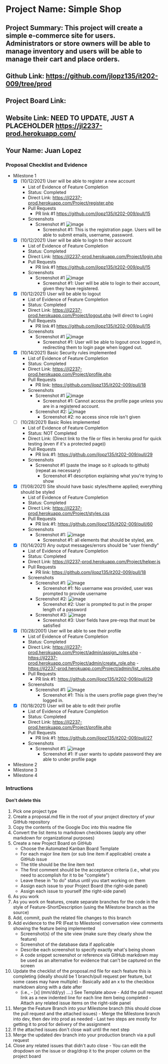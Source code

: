 # Project Name: Simple Shop
## Project Summary: This project will create a simple e-commerce site for users. Administrators or store owners will be able to manage inventory and users will be able to manage their cart and place orders.
## Github Link: https://github.com/jlopz135/it202-009/tree/prod
## Project Board Link: 
## Website Link: NEED TO UPDATE, JUST A PLACEHOLDER https://jl2237-prod.herokuapp.com/
## Your Name: Juan Lopez

<!--
### Line item / Feature template (use this for each bullet point)
#### Don't delete this

- [ ] (mm/dd/yyyy of completion) Feature Title (from the proposal bullet point, if it's a sub-point indent it properly)
  -  List of Evidence of Feature Completion
    - Status: Pending (Completed, Partially working, Incomplete, Pending)
    - Direct Link: (Direct link to the file or files in heroku prod for quick testing (even if it's a protected page))
    - Pull Requests
      - PR link #1 (repeat as necessary)
    - Screenshots
      - Screenshot #1 (paste the image so it uploads to github) (repeat as necessary)
        - Screenshot #1 description explaining what you're trying to show
### End Line item / Feature Template
--> 
### Proposal Checklist and Evidence

- Milestone 1
  - [x] (10/12/2021) User will be able to register a new account
    -  List of Evidence of Feature Completion
      - Status: Completed
      - Direct Link: https://jl2237-prod.herokuapp.com/Project/register.php
      - Pull Requests
        - PR link #1 https://github.com/jlopz135/it202-009/pull/15
     - Screenshots
       - Screenshot #1 ![image](https://user-images.githubusercontent.com/54092513/140668766-556e012f-4b36-43dd-b65f-a1c3bbb38a66.png)
          - Screenshot #1: This is the registration page. Users will be able to submit emails, username, password.
  - [x] (10/12/2021) User will be able to login to their account
    -  List of Evidence of Feature Completion
      - Status: Completed
      - Direct Link: https://jl2237-prod.herokuapp.com/Project/login.php
      - Pull Requests
        - PR link #1 https://github.com/jlopz135/it202-009/pull/15
     - Screenshots
       - Screenshot #1 ![image](https://user-images.githubusercontent.com/54092513/140668846-70f7bda6-d2c9-40cd-8c6f-9fa7fa95d4e8.png)
          - Screenshot #1: User will be able to login to their account, given they have registered.
  - [x] (10/12/2021) User will be able to logout
    -  List of Evidence of Feature Completion
      - Status: Completed
      - Direct Link: https://jl2237-prod.herokuapp.com/Project/logout.php (will direct to Login) 
      - Pull Requests
        - PR link #1 https://github.com/jlopz135/it202-009/pull/15
     - Screenshots
       - Screenshot #1 ![image](https://user-images.githubusercontent.com/54092513/140669279-db000111-5678-40fb-b449-6eae0715bdd9.png)
          - Screenshot #1: User will be able to logout once logged in, redirecting them to login page when logged out.
  - [x] (10/14/2021) Basic Security rules implemented
    -  List of Evidence of Feature Completion
      - Status: Completed
      - Direct Link: https://jl2237-prod.herokuapp.com/Project/profile.php
      - Pull Requests
        - PR link: https://github.com/jlopz135/it202-009/pull/18 
     - Screenshots
       - Screenshot #1 ![image](https://user-images.githubusercontent.com/54092513/140798965-af3bd6cf-ef03-4b63-bdb0-dd4be37acba6.png)
          - Screenshot #1: Cannot access the profile page unless you are in a registered account.
       - Screenshot #2: ![image](https://user-images.githubusercontent.com/54092513/140843562-3fc039d0-dc79-4ea0-8855-c23f178501fe.png)
          - Screenshot #2: no access since role isn't given
  - [ ] (10/28/2021) Basic Roles implemented
    -  List of Evidence of Feature Completion
      - Status: NOT Completed
      - Direct Link: (Direct link to the file or files in heroku prod for quick testing (even if it's a protected page))
      - Pull Requests
        - PR link #1: https://github.com/jlopz135/it202-009/pull/29 
     - Screenshots
       - Screenshot #1 (paste the image so it uploads to github) (repeat as necessary)
          - Screenshot #1 description explaining what you're trying to show
  - [x] (11/08/2021) Site should have basic styles/theme applied; everything should be styled
    -  List of Evidence of Feature Completion
      - Status: Completed
      - Direct Link: https://jl2237-prod.herokuapp.com/Project/styles.css
      - Pull Requests
        - PR link #1: https://github.com/jlopz135/it202-009/pull/60 
     - Screenshots
       - Screenshot #1: ![image](https://user-images.githubusercontent.com/54092513/140842252-38329335-7624-4130-bb8f-ae0edba344fc.png)
          - Screenshot #1: all elements that should be styled, are.
  - [x] (10/14/2021) Any output messages/errors should be "user friendly"
    -  List of Evidence of Feature Completion
      - Status: Completed
      - Direct Link: https://jl2237-prod.herokuapp.com/Project/helper.js
      - Pull Requests
        - PR link: https://github.com/jlopz135/it202-009/pull/18 
     - Screenshots
       - Screenshot #1: ![image](https://user-images.githubusercontent.com/54092513/140801159-f7f871d6-8e4b-42b9-aa73-f7f9956c82e2.png)
          - Screenshot #1: No username was provided, user was prompted to provide username
       - Screenshot #2: ![image](https://user-images.githubusercontent.com/54092513/140801319-ecaf436a-0393-4ece-9246-87282841fe20.png)
          - Screenshot #2: User is prompted to put in the proper length of a password
       - Screenshot #3: ![image](https://user-images.githubusercontent.com/54092513/140801830-c12f4c6f-59a6-4b79-8e62-c3883ea53060.png)
          - Screenshot #3: User fields have pre-reqs that must be satisfied
  - [x] (10/28/2001) User will be able to see their profile
    -  List of Evidence of Feature Completion
      - Status: Completed
      - Direct Link: https://jl2237-prod.herokuapp.com/Project/admin/assign_roles.php
                   - https://jl2237-prod.herokuapp.com/Project/admin/create_role.php
                   - https://jl2237-prod.herokuapp.com/Project/admin/list_roles.php 
      - Pull Requests
        - PR link #1: https://github.com/jlopz135/it202-009/pull/29 
     - Screenshots
       - Screenshot #1: ![image](https://user-images.githubusercontent.com/54092513/140844390-7fc016d5-e857-496b-884e-35ea831fa98e.png)
          - Screenshot #1: This is the users profile page given they're logged in.
  - [x] (10/18/2021) User will be able to edit their profile
    -  List of Evidence of Feature Completion
      - Status: Completed
      - Direct Link: https://jl2237-prod.herokuapp.com/Project/profile.php
      - Pull Requests
        - PR link #1: https://github.com/jlopz135/it202-009/pull/27
     - Screenshots
       - Screenshot #1: ![image](https://user-images.githubusercontent.com/54092513/140845092-23a7e8f6-4143-43c0-864f-2643e19a1690.png)
          - Screenshot #1: If user wants to update password they are able to under profile page
- Milestone 2
- Milestone 3
- Milestone 4
### Intructions
#### Don't delete this
1. Pick one project type
2. Create a proposal.md file in the root of your project directory of your GitHub repository
3. Copy the contents of the Google Doc into this readme file
4. Convert the list items to markdown checkboxes (apply any other markdown for organizational purposes)
5. Create a new Project Board on GitHub
   - Choose the Automated Kanban Board Template
   - For each major line item (or sub line item if applicable) create a GitHub issue
   - The title should be the line item text
   - The first comment should be the acceptance criteria (i.e., what you need to accomplish for it to be "complete")
   - Leave these in "to do" status until you start working on them
   - Assign each issue to your Project Board (the right-side panel)
   - Assign each issue to yourself (the right-side panel)
6. As you work
  1. As you work on features, create separate branches for the code in the style of Feature-ShortDescription (using the Milestone branch as the source)
  2. Add, commit, push the related file changes to this branch
  3. Add evidence to the PR (Feat to Milestone) conversation view comments showing the feature being implemented
     - Screenshot(s) of the site view (make sure they clearly show the feature)
     - Screenshot of the database data if applicable
     - Describe each screenshot to specify exactly what's being shown
     - A code snippet screenshot or reference via GitHub markdown may be used as an alternative for evidence that can't be captured on the screen
  4. Update the checklist of the proposal.md file for each feature this is completing (ideally should be 1 branch/pull request per feature, but some cases may have multiple)
    - Basically add an x to the checkbox markdown along with a date after
      - (i.e.,   - [x] (mm/dd/yy) ....) See Template above
    - Add the pull request link as a new indented line for each line item being completed
    - Attach any related issue items on the right-side panel
  5. Merge the Feature Branch into your Milestone branch (this should close the pull request and the attached issues)
    - Merge the Milestone branch into dev, then dev into prod as needed
    - Last two steps are mostly for getting it to prod for delivery of the assignment 
  7. If the attached issues don't close wait until the next step
  8. Merge the updated dev branch into your production branch via a pull request
  9. Close any related issues that didn't auto close
    - You can edit the dropdown on the issue or drag/drop it to the proper column on the project board










